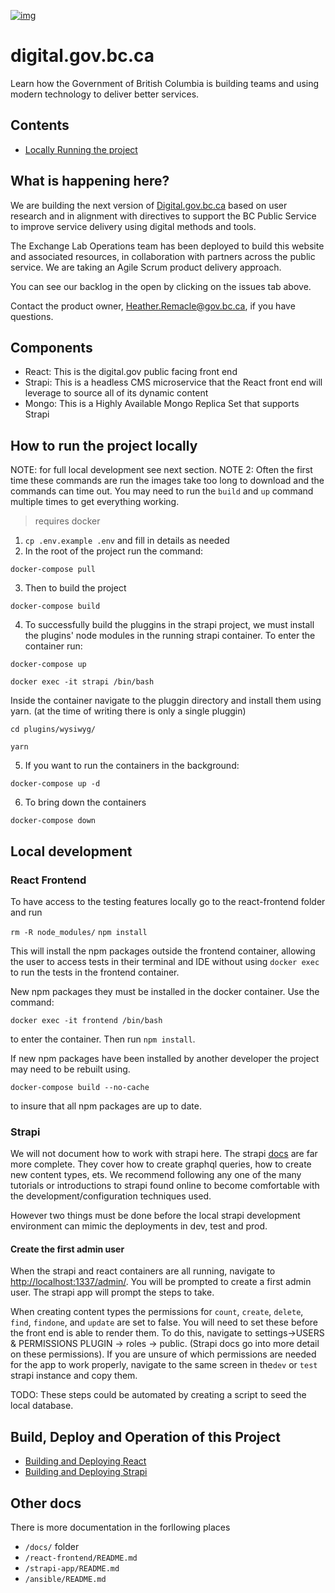 [![img](https://img.shields.io/badge/Lifecycle-Maturing-007EC6)](https://github.com/bcgov/repomountie/blob/master/doc/lifecycle-badges.md)

# digital.gov.bc.ca
Learn how the Government of British Columbia is building teams and using modern technology to deliver better services.


## Contents
- [Locally Running the project](#how-to-run-the-project-locally)

## What is happening here?
We are building the next version of [Digital.gov.bc.ca](https://digital.gov.bc.ca/) based on user research and in alignment with directives to support the BC Public Service to improve service delivery using digital methods and tools.

The Exchange Lab Operations team has been deployed to build this website and associated resources, in collaboration with partners across the public service. We are taking an Agile Scrum product delivery approach.

You can see our backlog in the open by clicking on the issues tab above.

Contact the product owner, Heather.Remacle@gov.bc.ca, if you have questions.


## Components
- React: This is the digital.gov public facing front end
- Strapi: This is a headless CMS microservice that the React front end will leverage to source all of its dynamic content
- Mongo: This is a Highly Available Mongo Replica Set that supports Strapi

## How to run the project locally

NOTE: for full local development see next section.
NOTE 2: Often the first time these commands are run the images take too long to download and the commands can time out.  You may need to run the `build` and `up` command multiple times to get everything working. 

> requires docker
1. `cp .env.example .env` and fill in details as needed
2. In the root of the project run the command:

`docker-compose pull`

3. Then to build the project

`docker-compose build`

4. To successfully build the pluggins in the strapi project, we must install the plugins' node modules in the running strapi container.
To enter the container run:

`docker-compose up`

`docker exec -it strapi /bin/bash`

Inside the container navigate to the pluggin directory and install them using yarn. (at the time of writing there is only a single pluggin)

`cd plugins/wysiwyg/`

`yarn`

5. If you want to run the containers in the background:

`docker-compose up -d`

6. To bring down the containers

`docker-compose down`

## Local development

### React Frontend

To have access to the testing features locally go to the react-frontend folder and run

`rm -R node_modules/` 
`npm install`

This will install the npm packages outside the frontend container, allowing the user to access tests in their terminal and IDE without using `docker exec` to run the tests in the frontend container.  

New npm packages they must be installed in the docker container.  Use the command:

`docker exec -it frontend /bin/bash`

to enter the container.  Then run `npm install`.

If new npm packages have been installed by another developer the project may need to be rebuilt using.

`docker-compose build --no-cache`

to insure that all npm packages are up to date.

### Strapi

We will not document how to work with strapi here. The strapi [docs](https://docs.strapi.io/) are far more complete. They cover how to create graphql queries, how to create new content types, ets.  We recommend following any one of the many tutorials or introductions to strapi found online to become comfortable with the development/configuration techniques used.

However two things must be done before the local strapi development environment can mimic the deployments in dev, test and prod.

#### Create the first admin user

When the strapi and react containers are all running, navigate to [http://localhost:1337/admin/](http://localhost:1337/admin/).  You will be prompted to create a first admin user.  The strapi app will prompt the steps to take.

When creating content types the permissions for `count`, `create`, `delete`, `find`, `findone`, and `update` are set to false.  You will need to set these before the front end is able to render them.  To do this, navigate to settings->USERS & PERMISSIONS PLUGIN -> roles -> public. (Strapi docs go into more detail on these permissions). If you are unsure of which permissions are needed for the app to work properly, navigate to the same screen in  the`dev` or `test` strapi instance and copy them.

TODO:  These steps could be automated by creating a script to seed the local database.  


## Build, Deploy and Operation of this Project

- [Building and Deploying React](./docs/react-frontend-startup.md)
- [Building and Deploying Strapi](./docs/strapi-startup.md)


## Other docs

There is more documentation in the forllowing places

- `/docs/` folder
- `/react-frontend/README.md` 
- `/strapi-app/README.md`
- `/ansible/README.md`